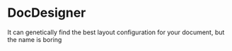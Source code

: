 # DocDesigner
It can genetically find the best layout configuration for your document, but the name is boring
